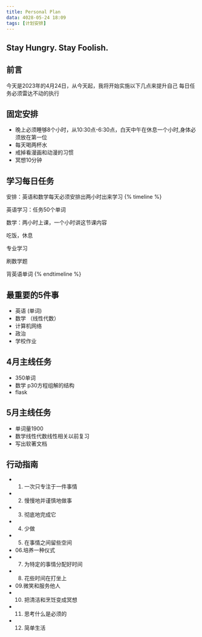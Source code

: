 ```yaml
---
title: Personal Plan
data: 4028-05-24 18:09
tags: [计划安排]
---
```

## Stay Hungry. Stay Foolish.
## 前言
今天是2023年的4月24日，从今天起，我将开始实施以下几点来提升自己
每日任务必须雷达不动的执行

## 固定安排

* 晚上必须睡够8个小时，从10:30点-6:30点，白天中午在休息一个小时,身体必须放在第一位
* 每天喝两杯水
* 戒掉看漫画和动漫的习惯
* 冥想10分钟

## 学习每日任务
安排：英语和数学每天必须安排出两小时出来学习
{% timeline %}
<!-- node 早上7-9点 -->
英语学习：任务50个单词
<!-- node 上午9-12点 -->
数学：两小时上课，一个小时讲这节课内容
<!-- node 中午12-13:45 -->
吃饭，休息
<!-- node 下午13:45-->
专业学习
<!-- node 下午18-20 -->
刷数学题
<!-- node 晚上20-22 -->
背英语单词
{% endtimeline %}

## 最重要的5件事
* 英语  (单词)
* 数学 （线性代数）
* 计算机网络
* 政治
* 学校作业

## 4月主线任务
* 350单词
* 数学 p30方程组解的结构
* flask

## 5月主线任务
* 单词量1900
* 数学线性代数线性相关以前复习
* 写出软著文档

## 行动指南

* 01. 一次只专注于一件事情
* 02. 慢慢地并谨慎地做事
* 03. 彻底地完成它
* 04. 少做
* 05. 在事情之间留些空间
* 06.培养一种仪式
* 07. 为特定的事情分配好时间
* 08. 花些时间在打坐上
* 09.微笑和服务他人
* 10. 把清洁和烹饪变成冥想
* 11. 思考什么是必须的
* 12. 简单生活
